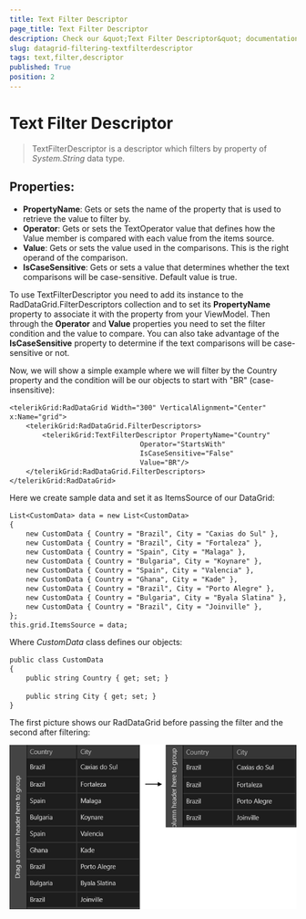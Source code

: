 ```yaml
---
title: Text Filter Descriptor
page_title: Text Filter Descriptor
description: Check our &quot;Text Filter Descriptor&quot; documentation article for RadDataGrid for UWP control.
slug: datagrid-filtering-textfilterdescriptor
tags: text,filter,descriptor
published: True
position: 2
---
```


# Text Filter Descriptor

>TextFilterDescriptor is a descriptor which filters by property of *System.String* data type.

## Properties:

* **PropertyName**: Gets or sets the name of the property that is used to retrieve the value to filter by.
* **Operator**: Gets or sets the TextOperator value that defines how the Value member is compared with each value from the items source.
* **Value**: Gets or sets the value used in the comparisons. This is the right operand of the comparison.
* **IsCaseSensitive**: Gets or sets a value that determines whether the text comparisons will be case-sensitive. Default value is true.

To use TextFilterDescriptor you need to add its instance to the RadDataGrid.FilterDescriptors collection and
to set its **PropertyName** property to associate it with the property from your ViewModel.
Then through the **Operator** and **Value** properties you need to
set the filter condition and the value to compare. You can also take advantage of the **IsCaseSensitive** property
to determine if the text comparisons will be case-sensitive or not.

Now, we will show a simple example where we will filter by the Country property and the condition will be our objects to start with "BR" (case-insensitive):

	<telerikGrid:RadDataGrid Width="300" VerticalAlignment="Center" x:Name="grid"> 
	    <telerikGrid:RadDataGrid.FilterDescriptors>
	        <telerikGrid:TextFilterDescriptor PropertyName="Country"
	                                Operator="StartsWith"
	                                IsCaseSensitive="False" 
	                                Value="BR"/>
	    </telerikGrid:RadDataGrid.FilterDescriptors>
	</telerikGrid:RadDataGrid>

Here we create sample data and set it as ItemsSource of our DataGrid:

	List<CustomData> data = new List<CustomData>
	{
	    new CustomData { Country = "Brazil", City = "Caxias do Sul" },
	    new CustomData { Country = "Brazil", City = "Fortaleza" },
	    new CustomData { Country = "Spain", City = "Malaga" },
	    new CustomData { Country = "Bulgaria", City = "Koynare" },
	    new CustomData { Country = "Spain", City = "Valencia" },
	    new CustomData { Country = "Ghana", City = "Kade" },
	    new CustomData { Country = "Brazil", City = "Porto Alegre" },
	    new CustomData { Country = "Bulgaria", City = "Byala Slatina" },
	    new CustomData { Country = "Brazil", City = "Joinville" },
	};
	this.grid.ItemsSource = data;

Where *CustomData* class defines our objects:

	public class CustomData
	{
	    public string Country { get; set; }
	
	    public string City { get; set; }
	}

The first picture shows our RadDataGrid before passing the filter and the second after filtering:

![TextFilterDescriptor example](images/TextFilterDescriptorExample.png)